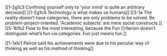 [[1-2g1c3 Confining yourself only to 'your mind' is quite an arbitrary decision]]
[[1-2g1c4 Technology is what makes us humans]]
[[3-1a The reality doesn’t have categories, there are only problems to be solved. Be problem-project-oriented. 'Academic subjects' are mere social constructs.]]
[[5-1b1b2 Flow to the most interesting, because the Fun Criterion doesn’t distinguish what’s fun via categories. Fun just means fun.]]

[[1-1a1c1 Peirce said his achievements were due to his peculiar way of thinking as well as his method of thinking]]
